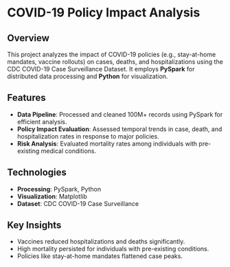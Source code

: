 # COVID-19 Policy Impact Analysis

## Overview
This project analyzes the impact of COVID-19 policies (e.g., stay-at-home mandates, vaccine rollouts) on cases, deaths, and hospitalizations using the CDC COVID-19 Case Surveillance Dataset. It employs **PySpark** for distributed data processing and **Python** for visualization.

## Features
- **Data Pipeline**: Processed and cleaned 100M+ records using PySpark for efficient analysis.
- **Policy Impact Evaluation**: Assessed temporal trends in case, death, and hospitalization rates in response to major policies.
- **Risk Analysis**: Evaluated mortality rates among individuals with pre-existing medical conditions.

## Technologies
- **Processing**: PySpark, Python
- **Visualization**: Matplotlib
- **Dataset**: CDC COVID-19 Case Surveillance

## Key Insights
- Vaccines reduced hospitalizations and deaths significantly.
- High mortality persisted for individuals with pre-existing conditions.
- Policies like stay-at-home mandates flattened case peaks.
